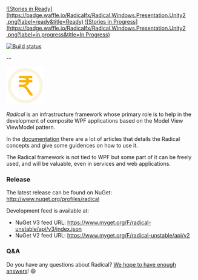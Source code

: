 [![Stories in Ready](https://badge.waffle.io/Radicalfx/Radical.Windows.Presentation.Unity2 .png?label=ready&title=Ready)](http://waffle.io/Radicalfx/housekeeping)
[![Stories in Progress](https://badge.waffle.io/Radicalfx/Radical.Windows.Presentation.Unity2 .png?label=in progress&title=In Progress)](http://waffle.io/Radicalfx/housekeeping)

[![Build status](https://ci.appveyor.com/api/projects/status/tksj8wtbv1jn0o57?svg=true)](https://ci.appveyor.com/project/radical-bot/radical-windows-presentation-unity2)

--

![Radical logo](Radical.png)

*Radical* is an infrastructure framework whose primary role is to help in the development of composite WPF applications based on the Model View ViewModel pattern.

In the [documentation](https://github.com/RadicalFx/radical/wiki)  there are a lot of articles that details the Radical concepts and give some guidences on how to use it.

The Radical framework is not tied to WPF but some part of it can be freely used, and will be valuable, even in services and web applications.

### Release

The latest release can be found on NuGet: http://www.nuget.org/profiles/radical

Development feed is available at: 
* NuGet V3 feed URL: https://www.myget.org/F/radical-unstable/api/v3/index.json
* NuGet V2 feed URL: https://www.myget.org/F/radical-unstable/api/v2

### Q&A

Do you have any questions about Radical? [We hope to have enough answers](https://groups.google.com/forum/#!forum/radical-mvvm-framework)! :smile:
